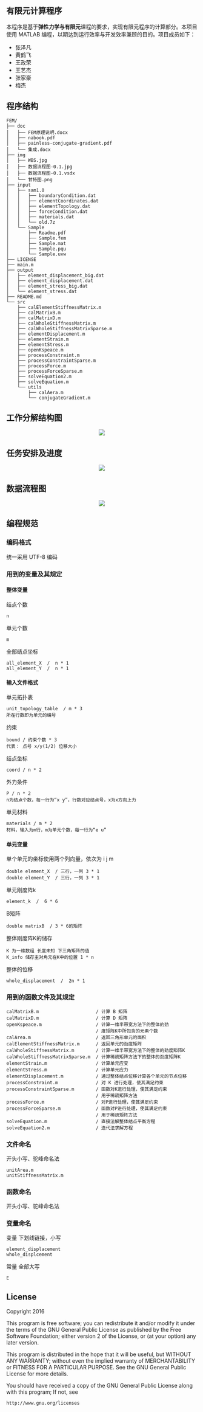 有限元计算程序
--------------

本程序是基于**弹性力学与有限元**课程的要求，实现有限元程序的计算部分。本项目使用 MATLAB 编程，以期达到运行效率与开发效率兼顾的目的。项目成员如下：
- 张泽凡
- 黄鹤飞
- 王政荣
- 王艺杰
- 张家豪
- 梅杰

## 程序结构

    FEM/
    ├── doc
    │   ├── FEM原理说明.docx
    │   ├── nabook.pdf
    │   ├── painless-conjugate-gradient.pdf
    │   └── 集成.docx
    ├── img
    │   ├── WBS.jpg
    │   ├── 数据流程图-0.1.jpg
    │   ├── 数据流程图-0.1.vsdx
    │   └── 甘特图.png
    ├── input
    │   ├── sam1.0
    │   │   ├── boundaryCondition.dat
    │   │   ├── elementCoordinates.dat
    │   │   ├── elementTopology.dat
    │   │   ├── forceCondition.dat
    │   │   ├── materials.dat
    │   │   └── old.7z
    │   └── Sample
    │       ├── Readme.pdf
    │       ├── Sample.fem
    │       ├── Sample.mat
    │       ├── Sample.pqu
    │       └── Sample.uvw
    ├── LICENSE
    ├── main.m
    ├── output
    │   ├── element_displacement_big.dat
    │   ├── element_displacement.dat
    │   ├── element_stress_big.dat
    │   └── element_stress.dat
    ├── README.md
    └── src
        ├── calElementStiffnessMatrix.m
        ├── calMatrixB.m
        ├── calMatrixD.m
        ├── calWholeStiffnessMatrix.m
        ├── calWholeStiffnessMatrixSparse.m
        ├── elementDisplacement.m
        ├── elementStrain.m
        ├── elementStress.m
        ├── openKspeace.m
        ├── processConstraint.m
        ├── processConstraintSparse.m
        ├── processForce.m
        ├── processForceSparse.m
        ├── solveEquation2.m
        ├── solveEquation.m
        └── utils
            ├── calAera.m
            └── conjugateGradient.m

## 工作分解结构图

<div align="center">
    <img src="https://github.com/MajorChina/FEM/blob/master/img/WBS.jpg">
</div>

## 任务安排及进度

<div align="center">
    <img src="https://github.com/MajorChina/FEM/blob/master/img/甘特图.png">
</div>

## 数据流程图

<div align="center">
    <img src="https://github.com/MajorChina/FEM/blob/master/img/数据流程图-0.1.jpg">
</div>

## 编程规范

### 编码格式

统一采用 UTF-8 编码

### 用到的变量及其规定

#### 整体变量

结点个数

    n

单元个数

    m

全部结点坐标

    all_element_X  /  n * 1
    all_element_Y  /  n * 1

#### 输入文件格式

单元拓扑表

    unit_topology_table  / m * 3  
    所在行数即为单元的编号

约束

    bound / 约束个数 * 3
    代表： 点号 x/y(1/2) 位移大小

结点坐标

    coord / n * 2

外力条件

    P / n * 2
    n为结点个数，每一行为“x y”，行数对应结点号，x为x方向上力

单元材料
    
    materials / m * 2
    材料，输入为m行，m为单元个数，每一行为“e u”

#### 单元变量

单个单元的坐标使用两个列向量，依次为 i j m

    double element_X  / 三行，一列 3 * 1  
    double element_Y  / 三行，一列 3 * 1

单元刚度阵k

    element_k  /  6 * 6

B矩阵

    double matrixB  / 3 * 6的矩阵

整体刚度阵K的储存

    K 为一维数组 长度未知 下三角矩阵的值
    K_info 储存主对角元在K中的位置 1 * n

整体的位移

    whole_displacement  /  2n * 1


### 用到的函数文件及其规定
    
    calMatrixB.m                     / 计算 B 矩阵
    calMatrixD.m                     / 计算 D 矩阵
    openKspeace.m                    / 计算一维半带宽方法下的整体的劲
                                     / 度矩阵K中所包含的元素个数
    calArea.m                        / 返回三角形单元的面积
    calElementStiffnessMatrix.m      / 返回单元的劲度矩阵
    calWholeStiffnessMatrix.m        / 计算一维半带宽方法下的整体的劲度矩阵K
    calWholeStiffnessMatrixSparse.m  / 计算稀疏矩阵方法下的整体的劲度矩阵K
    elementStrain.m                  / 计算单元应变
    elementStress.m                  / 计算单元应力
    elementDisplacement.m            / 通过整体结点位移计算各个单元的节点位移
    processConstraint.m              / 对 K 进行处理，使其满足约束
    processConstraintSparse.m        / 函数对K进行处理，使其满足约束
                                     / 用于稀疏矩阵方法
    processForce.m                   / 对P进行处理，使其满足约束
    processForceSparse.m             / 函数对P进行处理，使其满足约束
                                     / 用于稀疏矩阵方法
    solveEquation.m                  / 直接法解整体结点平衡方程
    solveEquation2.m                 / 迭代法求解方程

### 文件命名

开头小写、驼峰命名法

    unitArea.m
    unitStiffnessMatrix.m

### 函数命名

开头小写、驼峰命名法

### 变量命名

变量 下划线链接，小写

    element_displacement
    whole_displcement

常量 全部大写

    E



License
-------
Copyright 2016

This program is free software; you can redistribute it and/or modify it under the terms of the GNU General Public License as published by the Free Software Foundation; either version 2 of the License, or (at your option) any later version.

This program is distributed in the hope that it will be useful, but WITHOUT ANY WARRANTY; without even the implied warranty of MERCHANTABILITY or FITNESS FOR A PARTICULAR PURPOSE.  See the GNU General Public License for more details.

You should have received a copy of the GNU General Public License along with this program; If not, see 
    
    http://www.gnu.org/licenses